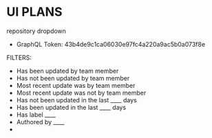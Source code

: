 UI PLANS
=============

repository dropdown

* GraphQL Token: 43b4de9c1ca06030e97fc4a220a9ac5b0a073f8e


FILTERS:
* Has been updated by team member
* Has not been updated by team member
* Most recent update was by team member
* Most recent update was not by team member
* Has not been updated in the last ____ days
* Has been updated in the last ____ days
* Has label ____
* Authored by ____
* 